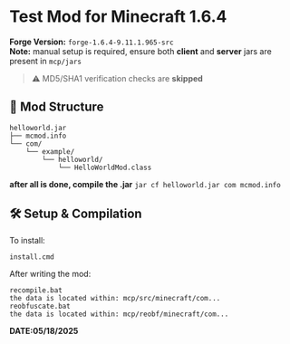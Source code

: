 # Test Mod for Minecraft 1.6.4

**Forge Version:** `forge-1.6.4-9.11.1.965-src`  
**Note:** manual setup is required, ensure both **client** and **server** jars are present in `mcp/jars`

> ⚠️ MD5/SHA1 verification checks are **skipped**

## 📁 Mod Structure
```
helloworld.jar
├── mcmod.info
└── com/
    └── example/
        └── helloworld/
            └── HelloWorldMod.class
```
		
**after all is done, compile the .jar**
```jar cf helloworld.jar com mcmod.info```
			
## 🛠️ Setup & Compilation

To install:
```bash
install.cmd
```

After writing the mod:
```
recompile.bat
the data is located within: mcp/src/minecraft/com...
reobfuscate.bat
the data is located within: mcp/reobf/minecraft/com...
```

**DATE:05/18/2025**